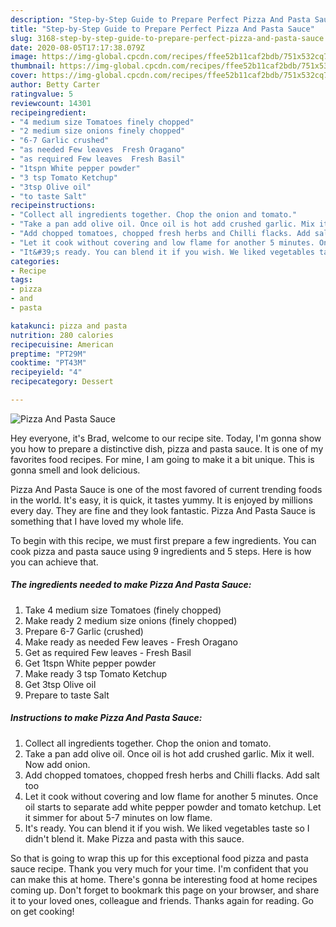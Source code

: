 ```yaml
---
description: "Step-by-Step Guide to Prepare Perfect Pizza And Pasta Sauce"
title: "Step-by-Step Guide to Prepare Perfect Pizza And Pasta Sauce"
slug: 3168-step-by-step-guide-to-prepare-perfect-pizza-and-pasta-sauce
date: 2020-08-05T17:17:38.079Z
image: https://img-global.cpcdn.com/recipes/ffee52b11caf2bdb/751x532cq70/pizza-and-pasta-sauce-recipe-main-photo.jpg
thumbnail: https://img-global.cpcdn.com/recipes/ffee52b11caf2bdb/751x532cq70/pizza-and-pasta-sauce-recipe-main-photo.jpg
cover: https://img-global.cpcdn.com/recipes/ffee52b11caf2bdb/751x532cq70/pizza-and-pasta-sauce-recipe-main-photo.jpg
author: Betty Carter
ratingvalue: 5
reviewcount: 14301
recipeingredient:
- "4 medium size Tomatoes finely chopped"
- "2 medium size onions finely chopped"
- "6-7 Garlic crushed"
- "as needed Few leaves  Fresh Oragano"
- "as required Few leaves  Fresh Basil"
- "1tspn White pepper powder"
- "3 tsp Tomato Ketchup"
- "3tsp Olive oil"
- "to taste Salt"
recipeinstructions:
- "Collect all ingredients together. Chop the onion and tomato."
- "Take a pan add olive oil. Once oil is hot add crushed garlic. Mix it well. Now add onion."
- "Add chopped tomatoes, chopped fresh herbs and Chilli flacks. Add salt too"
- "Let it cook without covering and low flame for another 5 minutes. Once oil starts to separate add white pepper powder and tomato ketchup. Let it simmer for about 5-7 minutes on low flame."
- "It&#39;s ready. You can blend it if you wish. We liked vegetables taste so I didn&#39;t blend it. Make Pizza and pasta with this sauce."
categories:
- Recipe
tags:
- pizza
- and
- pasta

katakunci: pizza and pasta 
nutrition: 280 calories
recipecuisine: American
preptime: "PT29M"
cooktime: "PT43M"
recipeyield: "4"
recipecategory: Dessert

---
```



![Pizza And Pasta Sauce](https://img-global.cpcdn.com/recipes/ffee52b11caf2bdb/751x532cq70/pizza-and-pasta-sauce-recipe-main-photo.jpg)

Hey everyone, it's Brad, welcome to our recipe site. Today, I'm gonna show you how to prepare a distinctive dish, pizza and pasta sauce. It is one of my favorites food recipes. For mine, I am going to make it a bit unique. This is gonna smell and look delicious.

Pizza And Pasta Sauce is one of the most favored of current trending foods in the world. It's easy, it is quick, it tastes yummy. It is enjoyed by millions every day. They are fine and they look fantastic. Pizza And Pasta Sauce is something that I have loved my whole life.




To begin with this recipe, we must first prepare a few ingredients. You can cook pizza and pasta sauce using 9 ingredients and 5 steps. Here is how you can achieve that.

<!--inarticleads1-->

##### The ingredients needed to make Pizza And Pasta Sauce:

1. Take 4 medium size Tomatoes (finely chopped)
1. Make ready 2 medium size onions (finely chopped)
1. Prepare 6-7 Garlic (crushed)
1. Make ready as needed Few leaves - Fresh Oragano
1. Get as required Few leaves - Fresh Basil
1. Get 1tspn White pepper powder
1. Make ready 3 tsp Tomato Ketchup
1. Get 3tsp Olive oil
1. Prepare to taste Salt




<!--inarticleads2-->

##### Instructions to make Pizza And Pasta Sauce:

1. Collect all ingredients together. Chop the onion and tomato.
1. Take a pan add olive oil. Once oil is hot add crushed garlic. Mix it well. Now add onion.
1. Add chopped tomatoes, chopped fresh herbs and Chilli flacks. Add salt too
1. Let it cook without covering and low flame for another 5 minutes. Once oil starts to separate add white pepper powder and tomato ketchup. Let it simmer for about 5-7 minutes on low flame.
1. It&#39;s ready. You can blend it if you wish. We liked vegetables taste so I didn&#39;t blend it. Make Pizza and pasta with this sauce.




So that is going to wrap this up for this exceptional food pizza and pasta sauce recipe. Thank you very much for your time. I'm confident that you can make this at home. There's gonna be interesting food at home recipes coming up. Don't forget to bookmark this page on your browser, and share it to your loved ones, colleague and friends. Thanks again for reading. Go on get cooking!
